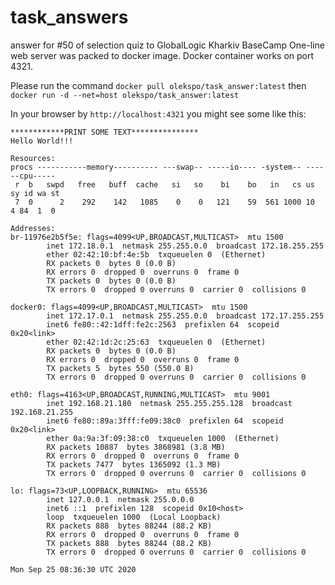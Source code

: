 # task_answers
answer for #50 of selection quiz to GlobalLogic Kharkiv BaseCamp
One-line web server was packed to docker image.
Docker container works on port 4321.

Please run the command `docker pull olekspo/task_answer:latest`
then `docker run -d --net=host olekspo/task_answer:latest`

In your browser by `http://localhost:4321` you might see some like this:

```
************PRINT SOME TEXT***************
Hello World!!!

Resources:
procs -----------memory---------- ---swap-- -----io---- -system-- ------cpu-----
 r  b   swpd   free   buff  cache   si   so    bi    bo   in   cs us sy id wa st
 7  0      2    292    142   1085    0    0   121    59  561 1000 10  4 84  1  0

Addresses:
br-11976e2b5f5e: flags=4099<UP,BROADCAST,MULTICAST>  mtu 1500
        inet 172.18.0.1  netmask 255.255.0.0  broadcast 172.18.255.255
        ether 02:42:10:bf:4e:5b  txqueuelen 0  (Ethernet)
        RX packets 0  bytes 0 (0.0 B)
        RX errors 0  dropped 0  overruns 0  frame 0
        TX packets 0  bytes 0 (0.0 B)
        TX errors 0  dropped 0 overruns 0  carrier 0  collisions 0

docker0: flags=4099<UP,BROADCAST,MULTICAST>  mtu 1500
        inet 172.17.0.1  netmask 255.255.0.0  broadcast 172.17.255.255
        inet6 fe80::42:1dff:fe2c:2563  prefixlen 64  scopeid 0x20<link>
        ether 02:42:1d:2c:25:63  txqueuelen 0  (Ethernet)
        RX packets 0  bytes 0 (0.0 B)
        RX errors 0  dropped 0  overruns 0  frame 0
        TX packets 5  bytes 550 (550.0 B)
        TX errors 0  dropped 0 overruns 0  carrier 0  collisions 0

eth0: flags=4163<UP,BROADCAST,RUNNING,MULTICAST>  mtu 9001
        inet 192.168.21.180  netmask 255.255.255.128  broadcast 192.168.21.255
        inet6 fe80::89a:3fff:fe09:38c0  prefixlen 64  scopeid 0x20<link>
        ether 0a:9a:3f:09:38:c0  txqueuelen 1000  (Ethernet)
        RX packets 10887  bytes 3868981 (3.8 MB)
        RX errors 0  dropped 0  overruns 0  frame 0
        TX packets 7477  bytes 1365092 (1.3 MB)
        TX errors 0  dropped 0 overruns 0  carrier 0  collisions 0

lo: flags=73<UP,LOOPBACK,RUNNING>  mtu 65536
        inet 127.0.0.1  netmask 255.0.0.0
        inet6 ::1  prefixlen 128  scopeid 0x10<host>
        loop  txqueuelen 1000  (Local Loopback)
        RX packets 888  bytes 88244 (88.2 KB)
        RX errors 0  dropped 0  overruns 0  frame 0
        TX packets 888  bytes 88244 (88.2 KB)
        TX errors 0  dropped 0 overruns 0  carrier 0  collisions 0

Mon Sep 25 08:36:30 UTC 2020
```
